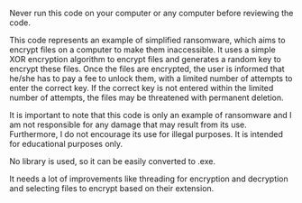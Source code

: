 Never run this code on your computer or any computer before reviewing the code.

This code represents an example of simplified ransomware, which aims to encrypt files on a computer to make them inaccessible. It uses a simple XOR encryption algorithm to encrypt files and generates a random key to encrypt these files. Once the files are encrypted, the user is informed that he/she has to pay a fee to unlock them, with a limited number of attempts to enter the correct key. If the correct key is not entered within the limited number of attempts, the files may be threatened with permanent deletion.

It is important to note that this code is only an example of ransomware and I am not responsible for any damage that may result from its use. Furthermore, I do not encourage its use for illegal purposes. It is intended for educational purposes only.

No library is used, so it can be easily converted to .exe.

It needs a lot of improvements like threading for encryption and decryption and selecting files to encrypt based on their extension. 

